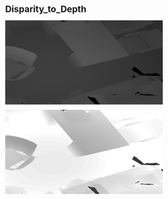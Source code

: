 # Disparity_to_Depth

<p align="center">
  <img width="960" height="270" src="https://github.com/hamza9305/Disparity_to_Depth/blob/main/resource/disparity_map.png">
</p>
<p align="center">
  <img width="960" height="270" src="https://github.com/hamza9305/Disparity_to_Depth/blob/main/resource/depth_map.png">
</p>
